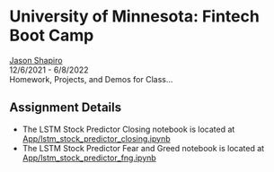 # University of Minnesota: Fintech Boot Camp

[Jason Shapiro](https://www.linkedin.com/in/jshapiro/)  
12/6/2021 - 6/8/2022  
Homework, Projects, and Demos for Class...

## Assignment Details

- The LSTM Stock Predictor Closing notebook is located at [App/lstm_stock_predictor_closing.ipynb](https://github.com/jshapiro651/LSTM-Stock-Predictor/blob/main/App/lstm_stock_predictor_closing.ipynb)
- The LSTM Stock Predictor Fear and Greed notebook is located at [App/lstm_stock_predictor_fng.ipynb](https://github.com/jshapiro651/LSTM-Stock-Predictor/blob/main/App/lstm_stock_predictor_fng.ipynb)
